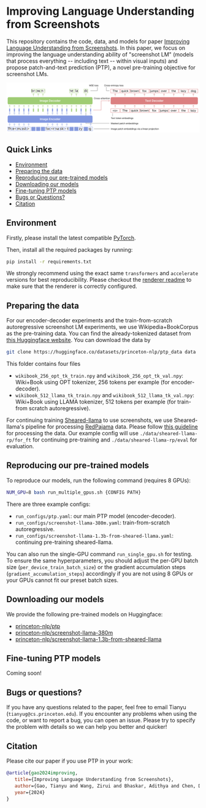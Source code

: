 # Improving Language Understanding from Screenshots

This repository contains the code, data, and models for paper [Improving Language Understanding from Screenshots](https://arxiv.org/abs/2402.14073). In this paper, we focus on improving the language understanding ability of "screenshot LM" (models that process everything -- including text -- within visual inputs) and propose patch-and-text prediction (PTP), a novel pre-training objective for screenshot LMs. 

![Illustration for PTP](imgs/ptp.png)


## Quick Links

  - [Environment](#environment)
  - [Preparing the data](#preparing-the-data)
  - [Reproducing our pre-trained models](#reproducing-our-pre-trained-models)
  - [Downloading our models](#downloading-our-models)
  - [Fine-tuning PTP models](#fine-tuning-ptp-models)
  - [Bugs or Questions?](#bugs-or-questions)
  - [Citation](#citation)


## Environment

Firstly, please install the latest compatible [PyTorch](https://pytorch.org).

Then, install all the required packages by running:
```bash
pip install -r requirements.txt
```

We strongly recommend using the exact same `transformers` and `accelerate` versions for best reproducibility. Please checkout the [renderer readme](./rendering/src) to make sure that the renderer is correctly configured. 


## Preparing the data

For our encoder-decoder experiments and the train-from-scratch autoregressive screenshot LM experiments, we use Wikipedia+BookCorpus as the pre-training data. You can find the already-tokenized dataset from [this Huggingface website](https://huggingface.co/datasets/princeton-nlp/ptp_data). You can download the data by
```bash
git clone https://huggingface.co/datasets/princeton-nlp/ptp_data data
```
This folder contains four files
* `wikibook_256_opt_tk_train.npy` and `wikibook_256_opt_tk_val.npy`: Wiki+Book using OPT tokenizer, 256 tokens per example (for encoder-decoder).
* `wikibook_512_llama_tk_train.npy` and `wikibook_512_llama_tk_val.npy`: Wiki+Book using LLAMA tokenizer, 512 tokens per example (for train-from scratch autoregressive).

For continuing training [Sheared-llama](https://github.com/princeton-nlp/LLM-Shearing) to use screenshots, we use Sheared-llama's pipeline for processing [RedPajama](https://huggingface.co/datasets/togethercomputer/RedPajama-Data-1T) data. Please follow [this guideline](https://github.com/princeton-nlp/LLM-Shearing/tree/main/llmshearing/data) for processing the data. Our example config will use `./data/sheared-llama-rp/for_ft` for continuing pre-training and `./data/sheared-llama-rp/eval` for evaluation.


## Reproducing our pre-trained models


To reproduce our models, run the following command (requires 8 GPUs):
```bash
NUM_GPU=8 bash run_multiple_gpus.sh {CONFIG PATH}
```
There are three example configs:
* `run_configs/ptp.yaml`: our main PTP model (encoder-decoder).
* `run_configs/screenshot-llama-380m.yaml`: train-from-scratch autoregressive.
* `run_configs/screenshot-llama-1.3b-from-sheared-llama.yaml`: continuing pre-training sheared-llama.

You can also run the single-GPU command `run_single_gpu.sh` for testing. To ensure the same hyperparameters, you should adjust the per-GPU batch size (`per_device_train_batch_size`) or the gradient accumulation steps (`gradient_accumulation_steps`) accordingly if you are not using 8 GPUs or your GPUs cannot fit our preset batch sizes.

## Downloading our models

We provide the following pre-trained models on Huggingface:

* [princeton-nlp/ptp](https://huggingface.co/princeton-nlp/ptp)
* [princeton-nlp/screenshot-llama-380m](https://huggingface.co/princeton-nlp/screenshot-llama-380m)
* [princeton-nlp/screenshot-llama-1.3b-from-sheared-llama](https://huggingface.co/princeton-nlp/screenshot-llama-1.3b-from-sheared-llama)

## Fine-tuning PTP models

Coming soon!

## Bugs or questions?

If you have any questions related to the paper, feel free to email Tianyu (`tianyug@cs.princeton.edu`). If you encounter any problems when using the code, or want to report a bug, you can open an issue. Please try to specify the problem with details so we can help you better and quicker!

## Citation

Please cite our paper if you use PTP in your work:

```bibtex
@article{gao2024improving,
   title={Improving Language Understanding from Screenshots},
   author={Gao, Tianyu and Wang, Zirui and Bhaskar, Adithya and Chen, Danqi},
   year={2024}
}
```
